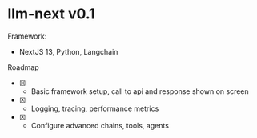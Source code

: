 # llm-next v0.1

Framework:
- NextJS 13, Python, Langchain

Roadmap
- [X] - Basic framework setup, call to api and response shown on screen
- [X] - Logging, tracing, performance metrics
- [X] - Configure advanced chains, tools, agents
